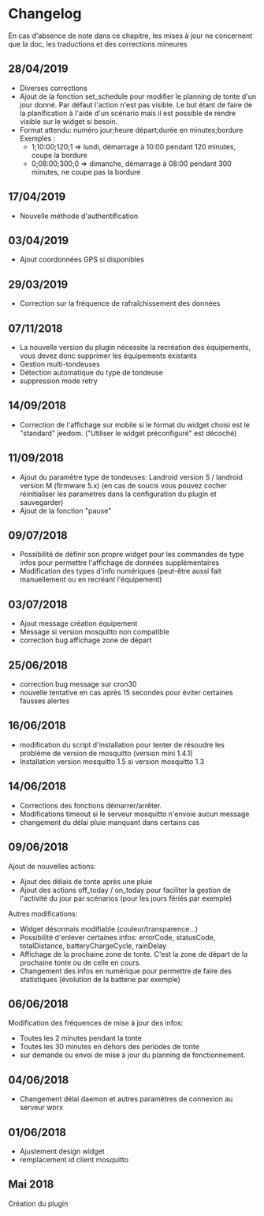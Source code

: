 # Changelog

En cas d'absence de note dans ce chapitre, les mises à jour ne concernent que la doc, les traductions et des corrections mineures

## 28/04/2019
- Diverses corrections
- Ajout de la fonction set_schedule pour modifier le planning de tonte d'un jour donné. Par défaut l'action n'est pas visible. Le but étant de faire de la planification à l'aide d'un scénario mais il est possible de rendre visible sur le widget si besoin.
- Format attendu: numéro jour;heure départ;durée en minutes;bordure
Exemples : 
  * 1;10:00;120;1 => lundi, démarrage à 10:00 pendant 120 minutes, coupe la bordure
  * 0;08:00;300;0 => dimanche, démarrage à 08:00 pendant 300 minutes, ne coupe pas la bordure


## 17/04/2019
- Nouvelle méthode d'authentification

## 03/04/2019
- Ajout coordonnées GPS si disponibles

## 29/03/2019
- Correction sur la fréquence de rafraîchissement des données

## 07/11/2018
- La nouvelle version du plugin nécessite la recréation des équipements, vous devez donc supprimer les équipements existants
- Gestion multi-tondeuses
- Détection automatique du type de tondeuse
- suppression mode retry

## 14/09/2018

- Correction de l'affichage sur mobile si le format du widget choisi est le "standard" jeedom. 
("Utiliser le widget préconfiguré" est décoché)

## 11/09/2018

- Ajout du paramètre type de tondeuses: Landroid version S / landroid version M (firmware 5.x)
(en cas de soucis vous pouvez cocher réinitialiser les paramètres dans la configuration du plugin et sauvegarder)
- Ajout de la fonction "pause"

## 09/07/2018

- Possibilité de définir son propre widget pour les commandes de type infos pour permettre l'affichage de données supplémentaires
- Modification des types d'info numériques (peut-être aussi fait manuellement ou en recréant l'équipement)

## 03/07/2018

- Ajout message création équipement 
- Message si version mosquitto non compatible
- correction bug affichage zone de départ

## 25/06/2018

- correction bug message sur cron30
- nouvelle tentative en cas après 15 secondes pour éviter certaines fausses alertes

## 16/06/2018

- modification du script d'installation pour tenter de résoudre les problème de version de mosquitto (version mini 1.4.1)
- Installation version mosquitto 1.5 si version mosquitto 1.3

## 14/06/2018

- Corrections des fonctions démarrer/arrêter.
- Modifications timeout si le serveur mosquitto n'envoie aucun message 
- changement du délai pluie manquant dans certains cas

## 09/06/2018

Ajout de nouvelles actions: 
- Ajout des délais de tonte après une pluie
- Ajout des actions off_today / on_today pour faciliter la gestion de l'activité du jour par scénarios (pour les jours fériés par exemple)

Autres modifications:
- Widget désormais modifiable (couleur/transparence...)
- Possibilité d'enlever certaines infos: errorCode, statusCode, totalDistance, batteryChargeCycle, rainDelay
- Affichage de la prochaine zone de tonte. C'est la zone de départ de la prochaine tonte ou de celle en cours. 
- Changement des infos en numérique pour permettre de faire des statistiques (évolution de la batterie par exemple)

## 06/06/2018

Modification des fréquences de mise à jour des infos: 
- Toutes les 2 minutes pendant la tonte
- Toutes les 30 minutes en dehors des periodes de tonte
- sur demande ou envoi de mise à jour du planning de fonctionnement.

## 04/06/2018

- Changement délai daemon et autres paramètres de connexion au serveur worx

## 01/06/2018

- Ajustement design widget
- remplacement id client mosquitto

## Mai 2018

Création du plugin

